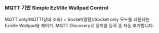 ### MQTT 기반 Simple EzVille Wallpad Control

MQTT only/MQTT(상태 조회) + Socket(명령)/Socket only 모드를 지원하는 Ezville Wallpad용 제어기.
MQTT Discovery로 장치를 동작 중 자동 추가합니다.

